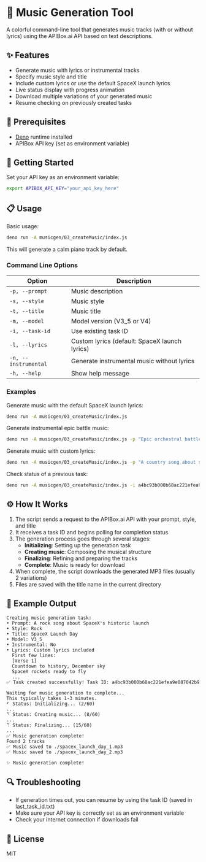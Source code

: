 # 🎵 Music Generation Tool

A colorful command-line tool that generates music tracks (with or without lyrics) using the APIBox.ai API based on text descriptions.

## ✨ Features

- Generate music with lyrics or instrumental tracks
- Specify music style and title
- Include custom lyrics or use the default SpaceX launch lyrics
- Live status display with progress animation
- Download multiple variations of your generated music
- Resume checking on previously created tasks

## 🔧 Prerequisites

- [Deno](https://deno.com/) runtime installed
- APIBox API key (set as environment variable)

## 🚀 Getting Started

Set your API key as an environment variable:

```bash
export APIBOX_API_KEY="your_api_key_here"
```

## 📋 Usage

Basic usage:

```bash
deno run -A musicgen/03_createMusic/index.js
```

This will generate a calm piano track by default.

### Command Line Options

| Option | Description |
|--------|-------------|
| `-p, --prompt` | Music description |
| `-s, --style` | Music style |
| `-t, --title` | Music title |
| `-m, --model` | Model version (V3_5 or V4) |
| `-i, --task-id` | Use existing task ID |
| `-l, --lyrics` | Custom lyrics (default: SpaceX launch lyrics) |
| `-n, --instrumental` | Generate instrumental music without lyrics |
| `-h, --help` | Show help message |

### Examples

Generate music with the default SpaceX launch lyrics:
```bash
deno run -A musicgen/03_createMusic/index.js
```

Generate instrumental epic battle music:
```bash
deno run -A musicgen/03_createMusic/index.js -p "Epic orchestral battle music with drums and brass" -s "Cinematic" -t "Battle of the Ages" -n
```

Generate music with custom lyrics:
```bash
deno run -A musicgen/03_createMusic/index.js -p "A country song about space travel" -s "Country" -t "Stars and Rockets" -l "My custom lyrics go here\nSecond line of lyrics"
```

Check status of a previous task:
```bash
deno run -A musicgen/03_createMusic/index.js -i a4bc93b000b68ac221efea9e087042b9
```

## ⚙️ How It Works

1. The script sends a request to the APIBox.ai API with your prompt, style, and title
2. It receives a task ID and begins polling for completion status
3. The generation process goes through several stages:
   - **Initializing**: Setting up the generation task
   - **Creating music**: Composing the musical structure
   - **Finalizing**: Refining and preparing the tracks
   - **Complete**: Music is ready for download
4. When complete, the script downloads the generated MP3 files (usually 2 variations)
5. Files are saved with the title name in the current directory

## 📝 Example Output

```
Creating music generation task:
• Prompt: A rock song about SpaceX's historic launch
• Style: Rock
• Title: SpaceX Launch Day
• Model: V3_5
• Instrumental: No
• Lyrics: Custom lyrics included
  First few lines:
  [Verse 1]
  Countdown to history, December sky
  SpaceX rockets ready to fly
  ...
✅ Task created successfully! Task ID: a4bc93b000b68ac221efea9e087042b9

Waiting for music generation to complete...
This typically takes 1-3 minutes.
⠋ Status: Initializing... (2/60)
...
⠙ Status: Creating music... (8/60)
...
⠹ Status: Finalizing... (15/60)
...
✅ Music generation complete!
Found 2 tracks
✅ Music saved to ./spacex_launch_day_1.mp3
✅ Music saved to ./spacex_launch_day_2.mp3

✨ Music generation complete!
```

## 🔍 Troubleshooting

- If generation times out, you can resume by using the task ID (saved in last_task_id.txt)
- Make sure your API key is correctly set as an environment variable
- Check your internet connection if downloads fail

## 📄 License

MIT
